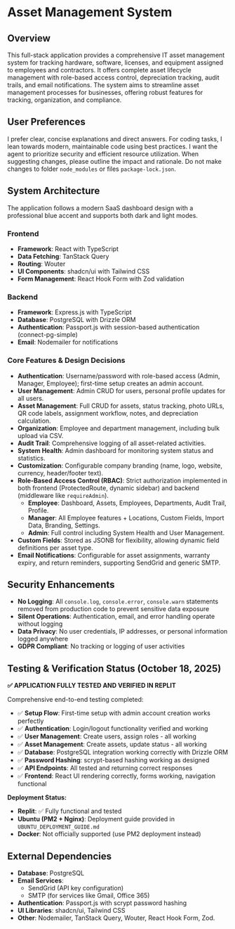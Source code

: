 # Asset Management System

## Overview
This full-stack application provides a comprehensive IT asset management system for tracking hardware, software, licenses, and equipment assigned to employees and contractors. It offers complete asset lifecycle management with role-based access control, depreciation tracking, audit trails, and email notifications. The system aims to streamline asset management processes for businesses, offering robust features for tracking, organization, and compliance.

## User Preferences
I prefer clear, concise explanations and direct answers. For coding tasks, I lean towards modern, maintainable code using best practices. I want the agent to prioritize security and efficient resource utilization. When suggesting changes, please outline the impact and rationale. Do not make changes to folder `node_modules` or files `package-lock.json`.

## System Architecture
The application follows a modern SaaS dashboard design with a professional blue accent and supports both dark and light modes.

### Frontend
- **Framework**: React with TypeScript
- **Data Fetching**: TanStack Query
- **Routing**: Wouter
- **UI Components**: shadcn/ui with Tailwind CSS
- **Form Management**: React Hook Form with Zod validation

### Backend
- **Framework**: Express.js with TypeScript
- **Database**: PostgreSQL with Drizzle ORM
- **Authentication**: Passport.js with session-based authentication (connect-pg-simple)
- **Email**: Nodemailer for notifications

### Core Features & Design Decisions
- **Authentication**: Username/password with role-based access (Admin, Manager, Employee); first-time setup creates an admin account.
- **User Management**: Admin CRUD for users, personal profile updates for all users.
- **Asset Management**: Full CRUD for assets, status tracking, photo URLs, QR code labels, assignment workflow, notes, and depreciation calculation.
- **Organization**: Employee and department management, including bulk upload via CSV.
- **Audit Trail**: Comprehensive logging of all asset-related activities.
- **System Health**: Admin dashboard for monitoring system status and statistics.
- **Customization**: Configurable company branding (name, logo, website, currency, header/footer text).
- **Role-Based Access Control (RBAC)**: Strict authorization implemented in both frontend (ProtectedRoute, dynamic sidebar) and backend (middleware like `requireAdmin`).
    - **Employee**: Dashboard, Assets, Employees, Departments, Audit Trail, Profile.
    - **Manager**: All Employee features + Locations, Custom Fields, Import Data, Branding, Settings.
    - **Admin**: Full control including System Health and User Management.
- **Custom Fields**: Stored as JSONB for flexibility, allowing dynamic field definitions per asset type.
- **Email Notifications**: Configurable for asset assignments, warranty expiry, and return reminders, supporting SendGrid and generic SMTP.

## Security Enhancements
- **No Logging**: All `console.log`, `console.error`, `console.warn` statements removed from production code to prevent sensitive data exposure
- **Silent Operations**: Authentication, email, and error handling operate without logging
- **Data Privacy**: No user credentials, IP addresses, or personal information logged anywhere
- **GDPR Compliant**: No tracking or logging of user activities

## Testing & Verification Status (October 18, 2025)

**✅ APPLICATION FULLY TESTED AND VERIFIED IN REPLIT**

Comprehensive end-to-end testing completed:
- ✅ **Setup Flow**: First-time setup with admin account creation works perfectly
- ✅ **Authentication**: Login/logout functionality verified and working
- ✅ **User Management**: Create users, assign roles - all working
- ✅ **Asset Management**: Create assets, update status - all working
- ✅ **Database**: PostgreSQL integration working correctly with Drizzle ORM
- ✅ **Password Hashing**: scrypt-based hashing working as designed
- ✅ **API Endpoints**: All tested and returning correct responses
- ✅ **Frontend**: React UI rendering correctly, forms working, navigation functional

**Deployment Status:**
- **Replit**: ✅ Fully functional and tested
- **Ubuntu (PM2 + Nginx)**: Deployment guide provided in `UBUNTU_DEPLOYMENT_GUIDE.md`
- **Docker**: Not officially supported (use PM2 deployment instead)

## External Dependencies
- **Database**: PostgreSQL
- **Email Services**:
    - SendGrid (API key configuration)
    - SMTP (for services like Gmail, Office 365)
- **Authentication**: Passport.js with scrypt password hashing
- **UI Libraries**: shadcn/ui, Tailwind CSS
- **Other**: Nodemailer, TanStack Query, Wouter, React Hook Form, Zod.